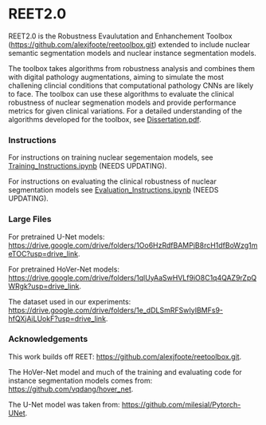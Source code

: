# REET2.0
REET2.0 is the Robustness Evaulutation and Enhanchement Toolbox (https://github.com/alexjfoote/reetoolbox.git) extended to include nuclear semantic segmentation models and nuclear instance segmentation models.

The toolbox takes algorithms from robustness analysis and combines them with digital pathology augmentations, aiming to simulate the most challening clincial conditions that computational pathology CNNs are likely to face. The toolbox can use these algorithms to evaluate the clinical robustness of nuclear segmenation models and provide performance metrics for given clinical variations. For a detailed understanding of the algorithms developed for the toolbox, see [Dissertation.pdf](Dissertation.pdf).

### Instructions
For instructions on training nuclear segementaion models, see [Training_Instructions.ipynb](Training_Instructions.ipynb) (NEEDS UPDATING).

For instructions on evaluating the clinical robustness of nuclear segmentation models see [Evaluation_Instructions.ipynb](Evaluation_Instructions.ipynb) (NEEDS UPDATING).

### Large Files
For pretrained U-Net models: https://drive.google.com/drive/folders/1Oo6HzRdfBAMPjB8rcH1dfBoWzg1meTOC?usp=drive_link.

For pretrained HoVer-Net models: https://drive.google.com/drive/folders/1qlUyAaSwHVLf9iO8C1q4QAZ9rZpQWRgk?usp=drive_link.

The dataset used in our experiments: https://drive.google.com/drive/folders/1e_dDLSmRFSwIyIBMFs9-hfQXjAiLUokF?usp=drive_link.

### Acknowledgements

This work builds off REET: https://github.com/alexjfoote/reetoolbox.git.

The HoVer-Net model and much of the training and evaluating code for instance segmentation models comes from: https://github.com/vqdang/hover_net.

The U-Net model was taken from: https://github.com/milesial/Pytorch-UNet.



